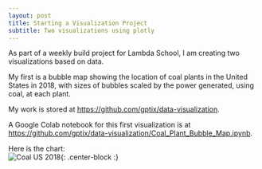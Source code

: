 ```yaml
---
layout: post
title: Starting a Visualization Project
subtitle: Two visualizations using plotly
---
```


As part of a weekly build project for Lambda School, I am creating two visualizations based on data.

My first is a bubble map showing the location of coal plants in the United States in 2018, with sizes of bubbles scaled by the power generated, using coal, at each plant.

My work is stored at https://github.com/gptix/data-visualization.

A Google Colab notebook for this first visualization is at https://github.com/gptix/data-visualization/Coal_Plant_Bubble_Map.ipynb.

Here is the chart:  
![Coal US 2018](https://raw.githubusercontent.com/gptix/data-visualization/Coal_Plants_US_2018.png){: .center-block :}
